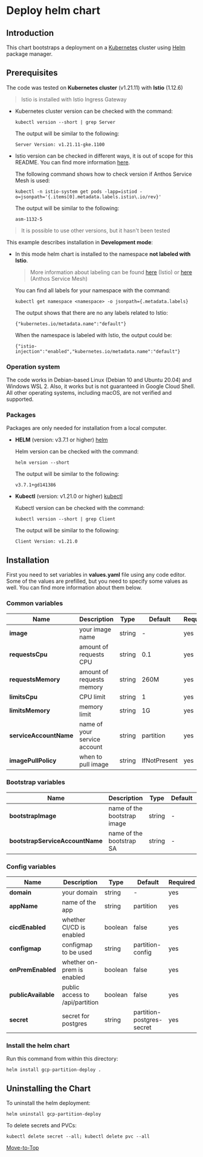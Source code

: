 <!--- Deploy -->

# Deploy helm chart

## Introduction

This chart bootstraps a deployment on a [Kubernetes](https://kubernetes.io) cluster using [Helm](https://helm.sh) package manager.

## Prerequisites

The code was tested on **Kubernetes cluster** (v1.21.11) with **Istio** (1.12.6)
  > Istio is installed with Istio Ingress Gateway

- Kubernetes cluster version can be checked with the command:

    `kubectl version --short | grep Server`

    The output will be similar to the following:

  ```console
  Server Version: v1.21.11-gke.1100
  ```

- Istio version can be checked in different ways, it is out of scope for this README. You can find more information [here](https://istio.io/latest/docs/setup/install/).

    The following command shows how to check version if Anthos Service Mesh is used:

    `kubectl -n istio-system get pods -lapp=istiod -o=jsonpath='{.items[0].metadata.labels.istio\.io/rev}'`

    The output will be similar to the following:

  ```console
  asm-1132-5
  ```

> It is possible to use other versions, but it hasn't been tested

This example describes installation in **Development mode**:

- In this mode helm chart is installed to the namespace **not labeled with Istio**.
  > More information about labeling can be found [here](https://istio.io/latest/docs/setup/additional-setup/sidecar-injection) (Istio) or [here](https://cloud.google.com/service-mesh/docs/managed/select-a-release-channel#default-injection-labels) (Anthos Service Mesh)

    You can find all labels for your namespace with the command:

     `kubectl get namespace <namespace> -o jsonpath={.metadata.labels}`

    The output shows that there are no any labels related to Istio:
  
    ```console
    {"kubernetes.io/metadata.name":"default"}
    ```

    When the namespace is labeled with Istio, the output could be:

    ```console
    {"istio-injection":"enabled","kubernetes.io/metadata.name":"default"}
    ```

### Operation system

The code works in Debian-based Linux (Debian 10 and Ubuntu 20.04) and Windows WSL 2. Also, it works but is not guaranteed in Google Cloud Shell. All other operating systems, including macOS, are not verified and supported.

### Packages

Packages are only needed for installation from a local computer.

- **HELM** (version: v3.7.1 or higher) [helm](https://helm.sh/docs/intro/install/)

    Helm version can be checked with the command:

    `helm version --short`

    The output will be similar to the following:

  ```console
  v3.7.1+gd141386
  ```

- **Kubectl** (version: v1.21.0 or higher) [kubectl](https://kubernetes.io/docs/tasks/tools/#kubectl)

    Kubectl version can be checked with the command:

    `kubectl version --short | grep Client`

    The output will be similar to the following:

  ```console
  Client Version: v1.21.0
  ```

## Installation

First you need to set variables in **values.yaml** file using any code editor. Some of the values are prefilled, but you need to specify some values as well. You can find more information about them below.

### Common variables

| Name | Description | Type | Default |Required |
|------|-------------|------|---------|---------|
**image** | your image name | string | - | yes
**requestsCpu** | amount of requests CPU | string | 0.1 | yes
**requestsMemory** | amount of requests memory| string | 260M | yes
**limitsCpu** | CPU limit | string | 1 | yes
**limitsMemory** | memory limit | string | 1G | yes
**serviceAccountName** | name of your service account | string | partition | yes
**imagePullPolicy** | when to pull image | string | IfNotPresent | yes

### Bootstrap variables

| Name | Description | Type | Default |Required |
|------|-------------|------|---------|---------|
**bootstrapImage** | name of the bootstrap image | string | - | yes
**bootstrapServiceAccountName** | name of the bootstrap SA | string | - | yes

### Config variables

| Name | Description | Type | Default |Required |
|------|-------------|------|---------|---------|
**domain** | your domain | string | - | yes
**appName** | name of the app | string | partition | yes
**cicdEnabled** | whether CI/CD is enabled | boolean | false | yes
**configmap** | configmap to be used | string | partition-config | yes
**onPremEnabled** | whether on-prem is enabled | boolean | false | yes
**publicAvailable** | public access to /api/partition | boolean | false | yes
**secret** | secret for postgres | string | partition-postgres-secret | yes

### Install the helm chart

Run this command from within this directory:

```console
helm install gcp-partition-deploy .
```

## Uninstalling the Chart

To uninstall the helm deployment:

```console
helm uninstall gcp-partition-deploy
```

To delete secrets and PVCs:

```console
kubectl delete secret --all; kubectl delete pvc --all
```

[Move-to-Top](#deploy-helm-chart)
